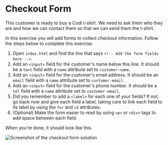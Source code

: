 # Checkout Form

This customer is ready to buy a Codi t-shirt. We need to ask them who they are and how we can contact them so that we can send them the t-shirt.

In this exercise you will add forms to collect checkout information. Follow the steps below to complete this exercise.

1. Open `index.html` and find the line that says `<!-- Add the form fields here -->`.
2. Add an `<input>` field for the customer's name below this line. It should be a `text` field with a `name` attribute set to `customer-name`.
3. Add an `<input>` field for the customer's email address. It should be an `email` field with a `name` attribute set to `customer-email`.
4. Add an `<input>` field for the customer's phone number. It should be a `tel` field with a `name` attribute set to `customer-email`.
5. Did you remember to add a `<label>` for each one of your fields? If not, go back now and give each field a label, taking care to link each field to its label by using the `for` and `id` attributes.
6. (Optional) Make the form easier to read by using `<p>` or `<div>` tags to add space between each field.

When you're done, it should look like this.

![Screenshot of the checkout form solution](/images/22/solution.png)
